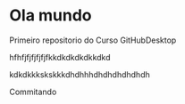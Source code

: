 # Ola mundo
Primeiro repositorio do Curso GitHubDesktop

hfhfjfjfjfjfjfkkdkdkdkdkkdkd


kdkdkkkskskkkdhdhhhdhdhdhdhdhdh

Commitando
